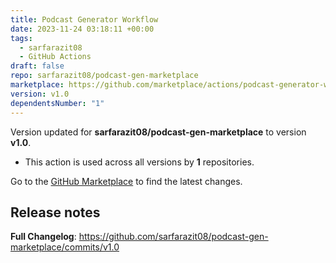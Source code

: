 ```yaml
---
title: Podcast Generator Workflow
date: 2023-11-24 03:18:11 +00:00
tags:
  - sarfarazit08
  - GitHub Actions
draft: false
repo: sarfarazit08/podcast-gen-marketplace
marketplace: https://github.com/marketplace/actions/podcast-generator-workflow
version: v1.0
dependentsNumber: "1"
---
```



Version updated for **sarfarazit08/podcast-gen-marketplace** to version **v1.0**.
- This action is used across all versions by **1** repositories.

Go to the [GitHub Marketplace](https://github.com/marketplace/actions/podcast-generator-workflow) to find the latest changes.

## Release notes

**Full Changelog**: https://github.com/sarfarazit08/podcast-gen-marketplace/commits/v1.0
